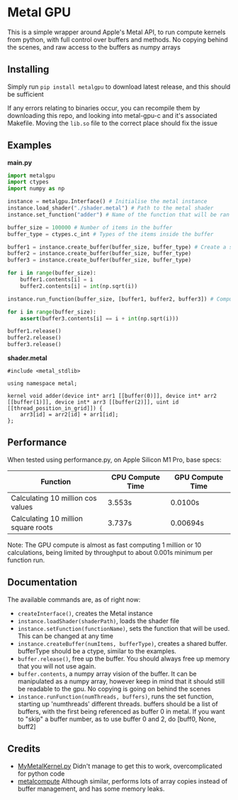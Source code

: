 # Metal GPU

This is a simple wrapper around Apple's Metal API, to run compute kernels from python, with full control over buffers and methods. No copying behind the scenes, and raw access to the buffers as numpy arrays

## Installing
Simply run `pip install metalgpu` to download latest release, and this should be sufficient

If any errors relating to binaries occur, you can recompile them by downloading this repo, and looking into metal-gpu-c and it's associated Makefile. Moving the `lib.so` file to the correct place should fix the issue

## Examples

**main.py**
```python
import metalgpu
import ctypes
import numpy as np

instance = metalgpu.Interface() # Initialise the metal instance
instance.load_shader("./shader.metal") # Path to the metal shader
instance.set_function("adder") # Name of the function that will be ran (Can be changed at any time)

buffer_size = 100000 # Number of items in the buffer
buffer_type = ctypes.c_int # Types of the items inside the buffer

buffer1 = instance.create_buffer(buffer_size, buffer_type) # Create a shared gpu-cpu buffer.
buffer2 = instance.create_buffer(buffer_size, buffer_type)
buffer3 = instance.create_buffer(buffer_size, buffer_type)

for i in range(buffer_size):
    buffer1.contents[i] = i
    buffer2.contents[i] = int(np.sqrt(i))

instance.run_function(buffer_size, [buffer1, buffer2, buffer3]) # Computes i + int(sqrt(i))

for i in range(buffer_size):
    assert(buffer3.contents[i] == i + int(np.sqrt(i))) 

buffer1.release()
buffer2.release()
buffer3.release()
```
**shader.metal**
```
#include <metal_stdlib>

using namespace metal;

kernel void adder(device int* arr1 [[buffer(0)]], device int* arr2 [[buffer(1)]], device int* arr3 [[buffer(2)]], uint id [[thread_position_in_grid]]) {
    arr3[id] = arr2[id] + arr1[id];
};
```

## Performance
When tested using performance.py, on Apple Silicon M1 Pro, base specs:

| Function | CPU Compute Time | GPU Compute Time |
|---|---|---|
| Calculating 10 million cos values  | 3.553s  | 0.0100s |
| Calculating 10 million square roots  | 3.737s | 0.00694s |

Note: The GPU compute is almost as fast computing 1 million or 10 calculations, being limited by throughput to about 0.001s minimum per function run.
## Documentation

The available commands are, as of right now:
- `createInterface()`, creates the Metal instance
- `instance.loadShader(shaderPath)`, loads the shader file
- `instance.setFunction(functionName)`, sets the function that will be used. This can be changed at any time
- `instance.createBuffer(numItems, bufferType)`, creates a shared buffer. bufferType should be a ctype, similar to the examples.
- `buffer.release()`, free up the buffer. You should always free up memory that you will not use again.
- `buffer.contents`, a numpy array vision of the buffer. It can be manipulated as a numpy array, however keep in mind that it should still be readable to the gpu. No copying is going on behind the scenes
- `instance.runFunction(numThreads, buffers)`, runs the set function, starting up 'numthreads' different threads. buffers should be a list of buffers, with the first being referenced as buffer 0 in metal. If you want to "skip" a buffer number, as to use buffer 0 and 2, do [buff0, None, buff2]

## Credits
- [MyMetalKernel.py](https://gist.github.com/alvinwan/f7bb0cdd26c018f40052f9944fc5c679/revisions) Didn't manage to get this to work, overcomplicated for python code
- [metalcompute](https://github.com/baldand/py-metal-compute) Although similar, performs lots of array copies instead of buffer management, and has some memory leaks. 
